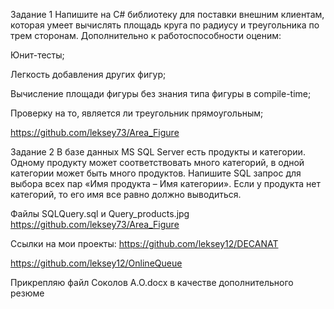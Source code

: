 Задание 1
Напишите на C# библиотеку для поставки внешним клиентам, которая умеет вычислять площадь круга по радиусу и треугольника по трем сторонам.
Дополнительно к работоспособности оценим:

Юнит-тесты;

Легкость добавления других фигур;

Вычисление площади фигуры без знания типа фигуры в compile-time;

Проверку на то, является ли треугольник прямоугольным;

https://github.com/leksey73/Area_Figure

Задание 2
В базе данных MS SQL Server есть продукты и категории. Одному продукту может соответствовать много категорий, в одной категории может быть много продуктов. Напишите SQL запрос для выбора всех пар «Имя продукта – Имя категории». Если у продукта нет категорий, то его имя все равно должно выводиться.

Файлы SQLQuery.sql и Query_products.jpg
https://github.com/leksey73/Area_Figure


Ссылки на мои проекты:
https://github.com/leksey12/DECANAT

https://github.com/leksey12/OnlineQueue

Прикрепляю файл Соколов А.О.docx в качестве дополнительного резюме
